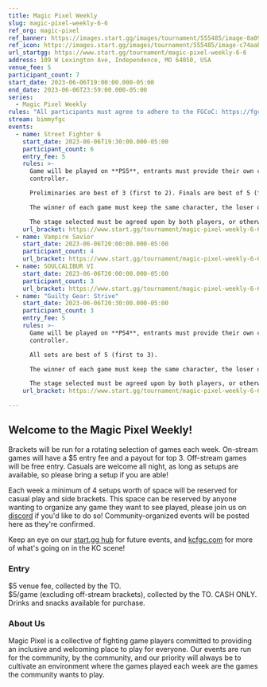 ```yaml
---
title: Magic Pixel Weekly
slug: magic-pixel-weekly-6-6
ref_org: magic-pixel
ref_banner: https://images.start.gg/images/tournament/555485/image-8a09b05bd64039433e3508d6bee8a6cc.png?ehk=pQFB%2FKjOXeSyGj%2BS0r6nP%2BDMyyklU5vUN2m9PiX5%2B0k%3D&ehkOptimized=BaQ%2FohT9UwDkgSwPJd1sZoVs9Fw6uZssNf3V5JoyEIE%3D
ref_icon: https://images.start.gg/images/tournament/555485/image-c74aab187bf7df7916707883a5ccf10f.png?ehk=VlWMzT%2BUAL0TYmOdsbnXc72PzSIExGKWwV0WVMpxIFE%3D&ehkOptimized=XYL4Feay8p%2FNAD0ezLEqoxqkv2cvIJfU7UelIYYYl68%3D
url_startgg: https://www.start.gg/tournament/magic-pixel-weekly-6-6
address: 109 W Lexington Ave, Independence, MO 64050, USA
venue_fee: 5
participant_count: 7
start_date: 2023-06-06T19:00:00.000-05:00
end_date: 2023-06-06T23:59:00.000-05:00
series:
  - Magic Pixel Weekly
rules: "All participants must agree to adhere to the FGCoC: https://fgcoc.com/"
stream: bimmyfgc
events:
  - name: Street Fighter 6
    start_date: 2023-06-06T19:30:00.000-05:00
    participant_count: 6
    entry_fee: 5
    rules: >-
      Game will be played on **PS5**, entrants must provide their own compatible
      controller.  

      Preliminaries are best of 3 (first to 2). Finals are best of 5 (first to 3).  

      The winner of each game must keep the same character, the loser of that game may switch characters.  

      The stage selected must be agreed upon by both players, or otherwise selected at random.
    url_bracket: https://www.start.gg/tournament/magic-pixel-weekly-6-6/events/street-fighter-6/brackets/1383088/2101511
  - name: Vampire Savior
    start_date: 2023-06-06T20:00:00.000-05:00
    participant_count: 4
    url_bracket: https://www.start.gg/tournament/magic-pixel-weekly-6-6/events/vampire-savior/brackets/1383113/2101561
  - name: SOULCALIBUR VI
    start_date: 2023-06-06T20:00:00.000-05:00
    participant_count: 3
    url_bracket: https://www.start.gg/tournament/magic-pixel-weekly-6-6/events/scvi-double-elimination/brackets/1383086/2101509
  - name: "Guilty Gear: Strive"
    start_date: 2023-06-06T20:30:00.000-05:00
    participant_count: 3
    entry_fee: 5
    rules: >-
      Game will be played on **PS4**, entrants must provide their own compatible
      controller.  

      All sets are best of 5 (first to 3).  

      The winner of each game must keep the same character, the loser of that game may switch characters.  

      The stage selected must be agreed upon by both players, or otherwise selected at random.
    url_bracket: https://www.start.gg/tournament/magic-pixel-weekly-6-6/events/strive/brackets/1383082/2101505

---
```


## Welcome to the Magic Pixel Weekly! 

Brackets will be run for a rotating selection of games each week. On-stream games will have a $5 entry fee and a payout for top 3. Off-stream games will be free entry. Casuals are welcome all night, as long as setups are available, so please bring a setup if you are able!

Each week a minimum of 4 setups worth of space will be reserved for casual play and side brackets. This space can be reserved by anyone wanting to organize any game they want to see played, please join us on [discord](https://discord.gg/jkmn6CVrrQ) if you'd like to do so! Community-organized events will be posted here as they're confirmed.

Keep an eye on our [start.gg hub](https://www.start.gg/hub/magic-pixel) for future events, and [kcfgc.com](https://kcfgc.com) for more of what's going on in the KC scene!

### Entry

$5 venue fee, collected by the TO.  
$5/game (excluding off-stream brackets), collected by the TO. CASH ONLY.  
Drinks and snacks available for purchase.

### About Us

Magic Pixel is a collective of fighting game players committed to providing an inclusive and welcoming place to play for everyone. Our events are run for the community, by the community, and our priority will always be to cultivate an environment where the games played each week are the games the community wants to play.
  